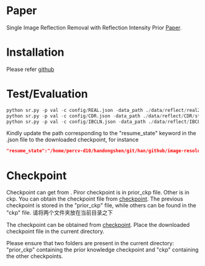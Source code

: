# Paper
Single Image Reflection Removal with Reflection Intensity Prior [Paper](https://arxiv.org/abs/2312.03798).
# Installation
Please refer [github](https://github.com/Janspiry/Image-Super-Resolution-via-Iterative-Refinement)
# Test/Evaluation
```python
python sr.py -p val -c config/REAL.json -data_path ./data/reflect/real20
python sr.py -p val -c config/CDR.json -data_path ./data/reflect/CDR/strong/
python sr.py -p val -c config/IBCLN.json -data_path ./data/reflect/IBCLN/test/
```
Kindly update the path corresponding to the "resume_state" keyword in the .json file to the downloaded checkpoint, for instance
```json
"resume_state":"/home/percv-d10/handongshen/git/han/github/image-resolution-unet/ckp/CDR".
```
# Checkpoint
Checkpoint can get from .
Piror checkpoint is in prior_ckp file. Other is in ckp.
You can obtain the checkpoint file from [checkpoint](https://drive.google.com/file/d/1cDLpUMpvChAsdr0V6SEBVao4RenIy3YD/view?usp=sharing). The previous checkpoint is stored in the "prior_ckp" file, while others can be found in the "ckp" file.
请将两个文件夹放在当前目录之下


The checkpoint can be obtained from [checkpoint](https://drive.google.com/file/d/1cDLpUMpvChAsdr0V6SEBVao4RenIy3YD/view?usp=sharing). Place the downloaded checkpoint file in the current directory.

Please ensure that two folders are present in the current directory: "prior_ckp" containing the prior knowledge checkpoint and "ckp" containing the other checkpoints.
